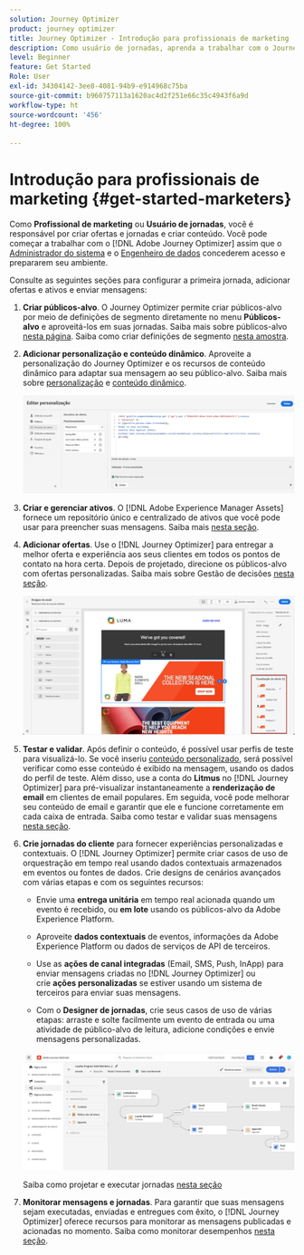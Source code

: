 ```yaml
---
solution: Journey Optimizer
product: journey optimizer
title: Journey Optimizer - Introdução para profissionais de marketing
description: Como usuário de jornadas, aprenda a trabalhar com o Journey Optimizer
level: Beginner
feature: Get Started
Role: User
exl-id: 34304142-3ee8-4081-94b9-e914968c75ba
source-git-commit: b960757113a1620ac4d2f251e66c35c4943f6a9d
workflow-type: ht
source-wordcount: '456'
ht-degree: 100%

---
```


# Introdução para profissionais de marketing {#get-started-marketers}

Como **Profissional de marketing** ou **Usuário de jornadas**, você é responsável por criar ofertas e jornadas e criar conteúdo. Você pode começar a trabalhar com o [!DNL Adobe Journey Optimizer] assim que o [Administrador do sistema](administrator.md) e o [Engenheiro de dados](data-engineer.md) concederem acesso e prepararem seu ambiente.

Consulte as seguintes seções para configurar a primeira jornada, adicionar ofertas e ativos e enviar mensagens:

1. **Criar públicos-alvo**. O Journey Optimizer permite criar públicos-alvo por meio de definições de segmento diretamente no menu **Públicos-alvo** e aproveitá-los em suas jornadas.  Saiba mais sobre públicos-alvo [nesta página](../../audience/about-audiences.md). Saiba como criar definições de segmento [nesta amostra](../../audience/creating-a-segment-definition.md).

1. **Adicionar personalização e conteúdo dinâmico**. Aproveite a personalização do Journey Optimizer e os recursos de conteúdo dinâmico para adaptar sua mensagem ao seu público-alvo. Saiba mais sobre [personalização](../../personalization/personalize.md) e [conteúdo dinâmico](../../personalization/get-started-dynamic-content.md).

   ![](../assets/perso_ee2.png)

1. **Criar e gerenciar ativos**. O [!DNL Adobe Experience Manager Assets] fornece um repositório único e centralizado de ativos que você pode usar para preencher suas mensagens. Saiba mais [nesta seção](../../content-management/assets.md).

1. **Adicionar ofertas**. Use o [!DNL Journey Optimizer] para entregar a melhor oferta e experiência aos seus clientes em todos os pontos de contato na hora certa. Depois de projetado, direcione os públicos-alvo com ofertas personalizadas. Saiba mais sobre Gestão de decisões [nesta seção](../../offers/get-started/starting-offer-decisioning.md).

   ![](../assets/offers-e2e-offers-displayed.png)

1. **Testar e validar**. Após definir o conteúdo, é possível usar perfis de teste para visualizá-lo. Se você inseriu [conteúdo personalizado](../../personalization/personalize.md), será possível verificar como esse conteúdo é exibido na mensagem, usando os dados do perfil de teste. Além disso, use a conta do **Litmus** no [!DNL Journey Optimizer] para pré-visualizar instantaneamente a **renderização de email** em clientes de email populares. Em seguida, você pode melhorar seu conteúdo de email e garantir que ele e funcione corretamente em cada caixa de entrada. Saiba como testar e validar suas mensagens [nesta seção](../../content-management/preview-test.md).

1. **Crie jornadas do cliente** para fornecer experiências personalizadas e contextuais. O [!DNL Journey Optimizer] permite criar casos de uso de orquestração em tempo real usando dados contextuais armazenados em eventos ou fontes de dados. Crie designs de cenários avançados com várias etapas e com os seguintes recursos:

   * Envie uma **entrega unitária** em tempo real acionada quando um evento é recebido, ou **em lote** usando os públicos-alvo da Adobe Experience Platform.

   * Aproveite **dados contextuais** de eventos, informações da Adobe Experience Platform ou dados de serviços de API de terceiros.

   * Use as **ações de canal integradas** (Email, SMS, Push, InApp) para enviar mensagens criadas no [!DNL Journey Optimizer] ou crie **ações personalizadas** se estiver usando um sistema de terceiros para enviar suas mensagens.

   * Com o **Designer de jornadas**, crie seus casos de uso de várias etapas: arraste e solte facilmente um evento de entrada ou uma atividade de público-alvo de leitura, adicione condições e envie mensagens personalizadas.

   ![](../assets/journey-design.png)

   Saiba como projetar e executar jornadas [nesta seção](../../building-journeys/journey-gs.md)

1. **Monitorar mensagens e jornadas**. Para garantir que suas mensagens sejam executadas, enviadas e entregues com êxito, o [!DNL Journey Optimizer] oferece recursos para monitorar as mensagens publicadas e acionadas no momento. Saiba como monitorar desempenhos [nesta seção](../../reports/global-report.md).
